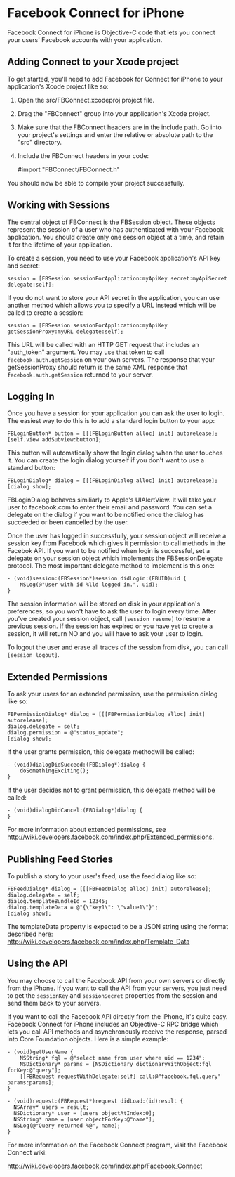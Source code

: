 Facebook Connect for iPhone
===========================

Facebook Connect for iPhone is Objective-C code that lets you connect your users' Facebook accounts with your application.

Adding Connect to your Xcode project
------------------------------------

To get started, you'll need to add Facebook for Connect for iPhone to your application's Xcode project like so:

1. Open the src/FBConnect.xcodeproj project file.

2. Drag the "FBConnect" group into your application's Xcode project.

3. Make sure that the FBConnect headers are in the include path.  Go into your project's settings and enter the relative or absolute path to the "src" directory.

4. Include the FBConnect headers in your code:
  
    #import "FBConnect/FBConnect.h"
  
You should now be able to compile your project successfully.

Working with Sessions
---------------------

The central object of FBConnect is the FBSession object.  These objects represent the session of a user who has authenticated with your Facebook application.  You should create only one session object at a time, and retain it for the lifetime of your application.

To create a session, you need to use your Facebook application's API key and secret:

    session = [FBSession sessionForApplication:myApiKey secret:myApiSecret delegate:self];

If you do not want to store your API secret in the application, you can use another method which allows you to specify a URL instead which will be called to create a session:

    session = [FBSession sessionForApplication:myApiKey getSessionProxy:myURL delegate:self];

This URL will be called with an HTTP GET request that includes an "auth_token" argument.  You may use that token to call `facebook.auth.getSession` on your own servers.  The response that your getSessionProxy should return is the same XML response that `facebook.auth.getSession` returned to your server.

Logging In
----------

Once you have a session for your application you can ask the user to login.  The easiest way to do this is to add a standard login button to your app:

    FBLoginButton* button = [[[FBLoginButton alloc] init] autorelease];
    [self.view addSubview:button];

This button will automatically show the login dialog when the user touches it.  You can create the login dialog yourself if you don't want to use a standard button:

    FBLoginDialog* dialog = [[[FBLoginDialog alloc] init] autorelease];
    [dialog show];

FBLoginDialog behaves similiarly to Apple's UIAlertView.  It will take your user to facebook.com to enter their email and password.  You can set a delegate on the dialog if you want to be notified once the dialog has succeeded or been cancelled by the user.

Once the user has logged in successfully, your session object will receive a session key from Facebook which gives it permission to call methods in the Facebok API.  If you want to be notified when login is successful, set a delegate on your session object which implements the FBSessionDelegate protocol.  The most important delegate method to implement is this one:

    - (void)session:(FBSession*)session didLogin:(FBUID)uid {
        NSLog(@"User with id %lld logged in.", uid);
    }
   
The session information will be stored on disk in your application's preferences, so you won't have to ask the user to login every time.  After you've created your session object, call `[session resume]` to resume a previous session.  If the session has expired or you have yet to create a session, it will return NO and you will have to ask your user to login.

To logout the user and erase all traces of the session from disk, you can call `[session logout]`.

Extended Permissions
--------------------

To ask your users for an extended permission, use the permission dialog like so:

    FBPermissionDialog* dialog = [[[FBPermissionDialog alloc] init] autorelease];
    dialog.delegate = self;
    dialog.permission = @"status_update";
    [dialog show];

If the user grants permission, this delegate methodwill be called:

    - (void)dialogDidSucceed:(FBDialog*)dialog {
        doSomethingExciting();
    }

If the user decides not to grant permission, this delegate method will be called:

    - (void)dialogDidCancel:(FBDialog*)dialog {
    }

For more information about extended permissions, see http://wiki.developers.facebook.com/index.php/Extended_permissions.

Publishing Feed Stories
-----------------------

To publish a story to your user's feed, use the feed dialog like so:

    FBFeedDialog* dialog = [[[FBFeedDialog alloc] init] autorelease];
    dialog.delegate = self;
    dialog.templateBundleId = 12345;
    dialog.templateData = @"{\"key1\": \"value1\"}";
    [dialog show];

The templateData property is expected to be a JSON string using the format described here: http://wiki.developers.facebook.com/index.php/Template_Data
 
Using the API
-------------

You may choose to call the Facebook API from your own servers or directly from the iPhone.  If you want to call the API from your servers, you just need to get the `sessionKey` and `sessionSecret` properties from the session and send them back to your servers.

If you want to call the Facebook API directly from the iPhone, it's quite easy.  Facebook Connect for iPhone includes an Objective-C RPC bridge which lets you call API methods and asynchronously receive the response, parsed into Core Foundation objects.  Here is a simple example:

    - (void)getUserName {
        NSString* fql = @"select name from user where uid == 1234";
        NSDictionary* params = [NSDictionary dictionaryWithObject:fql forKey:@"query"];
        [[FBRequest requestWithDelegate:self] call:@"facebook.fql.query" params:params];
    }

    - (void)request:(FBRequest*)request didLoad:(id)result {
      NSArray* users = result;
      NSDictionary* user = [users objectAtIndex:0];
      NSString* name = [user objectForKey:@"name"];
      NSLog(@"Query returned %@", name);
    }

For more information on the Facebook Connect program, visit the Facebook Connect wiki:

  http://wiki.developers.facebook.com/index.php/Facebook_Connect

